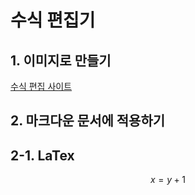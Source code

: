# 수식 편집기

## 1. 이미지로 만들기
[수식 편집 사이트](https://editor.codecogs.com)

## 2. 마크다운 문서에 적용하기

## 2-1. LaTex

$$ x = y + 1 $$
